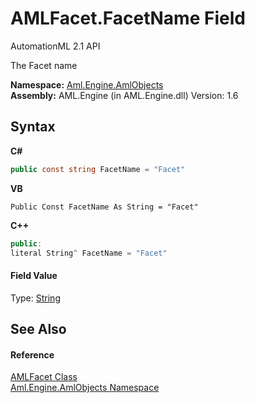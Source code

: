 # AMLFacet.FacetName Field
AutomationML 2.1 API 

The Facet name

**Namespace:**&nbsp;<a href="N_Aml_Engine_AmlObjects">Aml.Engine.AmlObjects</a><br />**Assembly:**&nbsp;AML.Engine (in AML.Engine.dll) Version: 1.6

## Syntax

**C#**<br />
``` C#
public const string FacetName = "Facet"
```

**VB**<br />
``` VB
Public Const FacetName As String = "Facet"
```

**C++**<br />
``` C++
public:
literal String^ FacetName = "Facet"
```


#### Field Value
Type: <a href="https://docs.microsoft.com/dotnet/api/system.string" target="_parent" rel="noopener noreferrer">String</a>

## See Also


#### Reference
<a href="T_Aml_Engine_AmlObjects_AMLFacet">AMLFacet Class</a><br /><a href="N_Aml_Engine_AmlObjects">Aml.Engine.AmlObjects Namespace</a><br />